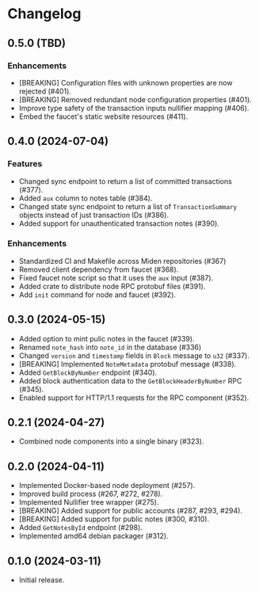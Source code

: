 # Changelog

## 0.5.0 (TBD)

### Enhancements

* [BREAKING] Configuration files with unknown properties are now rejected (#401).
* [BREAKING] Removed redundant node configuration properties (#401).
* Improve type safety of the transaction inputs nullifier mapping (#406).
* Embed the faucet's static website resources (#411).

## 0.4.0 (2024-07-04)

### Features

* Changed sync endpoint to return a list of committed transactions (#377).
* Added `aux` column to notes table (#384).
* Changed state sync endpoint to return a list of `TransactionSummary` objects instead of just transaction IDs (#386).
* Added support for unauthenticated transaction notes (#390).

### Enhancements

* Standardized CI and Makefile across Miden repositories (#367)
* Removed client dependency from faucet (#368).
* Fixed faucet note script so that it uses the `aux` input (#387).
* Added crate to distribute node RPC protobuf files (#391).
* Add `init` command for node and faucet (#392).


## 0.3.0 (2024-05-15)

* Added option to mint pulic notes in the faucet (#339).
* Renamed `note_hash` into `note_id` in the database (#336)
* Changed `version` and `timestamp` fields in `Block` message to `u32` (#337).
* [BREAKING] Implemented `NoteMetadata` protobuf message (#338).
* Added `GetBlockByNumber` endpoint (#340).
* Added block authentication data to the `GetBlockHeaderByNumber` RPC (#345).
* Enabled support for HTTP/1.1 requests for the RPC component (#352).

## 0.2.1 (2024-04-27)

* Combined node components into a single binary (#323).

## 0.2.0 (2024-04-11)

* Implemented Docker-based node deployment (#257).
* Improved build process (#267, #272, #278).
* Implemented Nullifier tree wrapper (#275).
* [BREAKING] Added support for public accounts (#287, #293, #294).
* [BREAKING] Added support for public notes (#300, #310).
* Added `GetNotesById` endpoint (#298).
* Implemented amd64 debian packager (#312).

## 0.1.0 (2024-03-11)

* Initial release.
